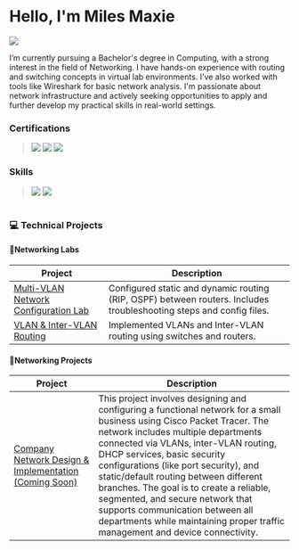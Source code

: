 # Hello, I'm Miles Maxie


<a href=""><img src="https://img.shields.io/badge/-LinkedIn-0072b1?&style=for-the-badge&logo=linkedin&logoColor=white" /></a>

I’m currently pursuing a Bachelor's degree in Computing, with a strong interest in the field of Networking. I have hands-on experience with routing and switching concepts in virtual lab environments. I’ve also worked with tools like Wireshark for basic network analysis. I'm passionate about network infrastructure and actively seeking opportunities to apply and further develop my practical skills in real-world settings.
### Certifications
> <img src="https://img.shields.io/badge/-Security%2B-FF0000?&style=for-the-badge&logo=CompTIA&logoColor=white" />
> <img src="https://img.shields.io/badge/-Network%2B-FF0000?&style=for-the-badge&logo=CompTIA&logoColor=white" />
> <img src="https://img.shields.io/badge/-CCNA (In Progress)-0A66C2?style=for-the-badge&logo=Cisco&logoColor=white" />

### Skills
> <img src="https://img.shields.io/badge/-Cisco-0A66C2?style=for-the-badge&logo=Cisco&logoColor=white" />
> <img src="https://img.shields.io/badge/-Wireshark-005cad?style=for-the-badge&logo=Wireshark&logoColor=white" />




#

### 💻 Technical Projects

#### 🔹Networking Labs

| Project | Description |
|--------|-------------|
| [Multi-VLAN Network Configuration Lab]() | Configured static and dynamic routing (RIP, OSPF) between routers. Includes troubleshooting steps and config files. |
| [VLAN & Inter-VLAN Routing](./labs/vlan-intervlan) | Implemented VLANs and Inter-VLAN routing using switches and routers. | 

#### 🔹Networking Projects

| Project | Description |
|--------|-------------|
| [Company Network Design & Implementation (Coming Soon)](./labs/basic-routing) | This project involves designing and configuring a functional network for a small business using Cisco Packet Tracer. The network includes multiple departments connected via VLANs, inter-VLAN routing, DHCP services, basic security configurations (like port security), and static/default routing between different branches. The goal is to create a reliable, segmented, and secure network that supports communication between all departments while maintaining proper traffic management and device connectivity. |


